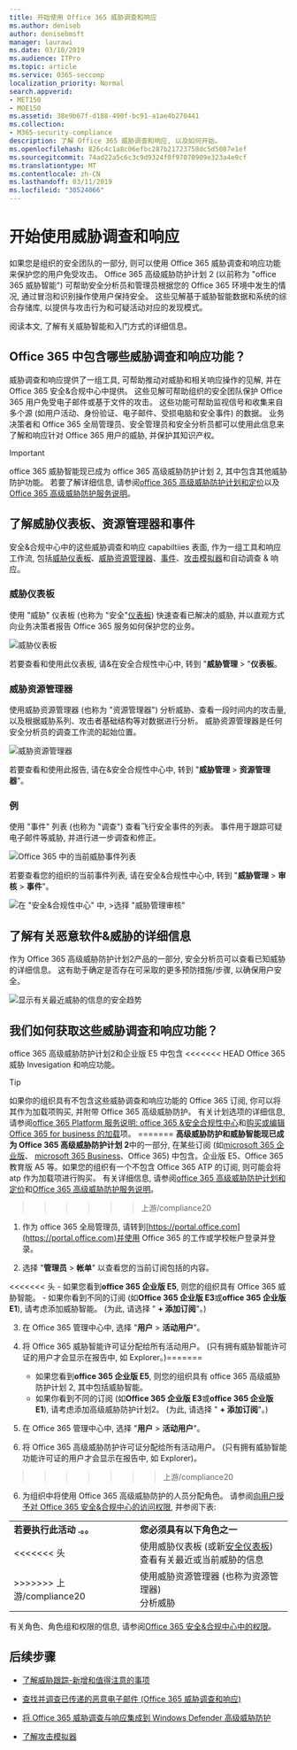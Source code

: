 ```yaml
---
title: 开始使用 Office 365 威胁调查和响应
ms.author: deniseb
author: denisebmsft
manager: laurawi
ms.date: 03/10/2019
ms.audience: ITPro
ms.topic: article
ms.service: O365-seccomp
localization_priority: Normal
search.appverid:
- MET150
- MOE150
ms.assetid: 38e9b67f-d188-490f-bc91-a1ae4b270441
ms.collection:
- M365-security-compliance
description: 了解 Office 365 威胁调查和响应, 以及如何开始。
ms.openlocfilehash: 826c4c1a8c06efbc287b21723758dc5d5087e1ef
ms.sourcegitcommit: 74ad22a5c6c3c9d9324f0f97070909e323a4e9cf
ms.translationtype: MT
ms.contentlocale: zh-CN
ms.lasthandoff: 03/11/2019
ms.locfileid: "30524066"
---
```

# <a name="get-started-with-threat-investigation-and-response"></a>开始使用威胁调查和响应 

如果您是组织的安全团队的一部分, 则可以使用 Office 365 威胁调查和响应功能来保护您的用户免受攻击。 Office 365 高级威胁防护计划 2 (以前称为 "office 365 威胁智能") 可帮助安全分析员和管理员根据您的 Office 365 环境中发生的情况, 通过冒泡和识别操作使用户保持安全。 这些见解基于威胁智能数据和系统的综合存储库, 以提供与攻击行为和可疑活动对应的发现模式。
  
阅读本文, 了解有关威胁智能和入门方式的详细信息。
  
## <a name="what-are-the-threat-investigation-and-response-capabilities-included-in-office-365"></a>Office 365 中包含哪些威胁调查和响应功能？

威胁调查和响应提供了一组工具, 可帮助推动对威胁和相关响应操作的见解, 并在 Office 365 安全&amp;合规中心中提供。 这些见解可帮助组织的安全团队保护 Office 365 用户免受电子邮件或基于文件的攻击。 这些功能可帮助监视信号和收集来自多个源 (如用户活动、身份验证、电子邮件、受损电脑和安全事件) 的数据。 业务决策者和 Office 365 全局管理员、安全管理员和安全分析员都可以使用此信息来了解和响应针对 Office 365 用户的威胁, 并保护其知识产权。

> [!IMPORTANT]
> office 365 威胁智能现已成为 office 365 高级威胁防护计划 2, 其中包含其他威胁防护功能。 若要了解详细信息, 请参阅[office 365 高级威胁防护计划和定价](https://products.office.com/exchange/advance-threat-protection)以及[Office 365 高级威胁防护服务说明](https://docs.microsoft.com/office365/servicedescriptions/office-365-advanced-threat-protection-service-description)。
  
## <a name="get-acquainted-with-the-threat-dashboard-explorer-and-incidents"></a>了解威胁仪表板、资源管理器和事件

安全&amp;合规中心中的这些威胁调查和响应 capabiltiies 表面, 作为一组工具和响应工作流, 包括[威胁仪表板](get-started-with-ti.md#dashboard)、[威胁资源管理器](get-started-with-ti.md#explorer)、[事件](get-started-with-ti.md#incidents)、[攻击模拟器](attack-simulator.md)和自动调查 & 响应。
  
### <a name="threat-dashboard"></a>威胁仪表板

使用 "威胁" 仪表板 (也称为 "安全"[仪表板](security-dashboard.md)) 快速查看已解决的威胁, 并以直观方式向业务决策者报告 Office 365 服务如何保护您的业务。
  
![威胁仪表板](media/ce013a31-3f80-4d09-bb95-bfb7623b8bc4.png)
  
若要查看和使用此仪表板, 请&amp;在安全合规性中心中, 转到 "**威胁管理** \> "**仪表板**。
  
### <a name="threat-explorer"></a>威胁资源管理器

使用威胁资源管理器 (也称为 "资源管理器") 分析威胁、查看一段时间内的攻击量, 以及根据威胁系列、攻击者基础结构等对数据进行分析。 威胁资源管理器是任何安全分析员的调查工作流的起始位置。
  
![威胁资源管理器](media/7a7cecee-17f0-4134-bcb8-7cee3f3c3890.png)
  
若要查看和使用此报告, 请在&amp;安全合规性中心中, 转到 "**威胁管理** \> **资源管理器**"。
  
 ### <a name="incidents"></a>例

使用 "事件" 列表 (也称为 "调查") 查看飞行安全事件的列表。 事件用于跟踪可疑电子邮件等威胁, 并进行进一步调查和修正。
  
![Office 365 中的当前威胁事件列表](media/acadd4c7-d2de-4146-aeb8-90cfad805a9c.png)
  
若要查看您的组织的当前事件列表, 请在安全&amp;合规性中心中, 转到 "**威胁管理** \> **审核** \> **事件**"。
  
![在 "安全&amp;合规性中心" 中, \>选择 "威胁管理审核"](media/e0f46454-fa38-40f0-a120-b595614d1d22.png)
  
## <a name="learn-more-about-malware-amp-threats"></a>了解有关恶意软件&amp;威胁的详细信息

作为 Office 365 高级威胁防护计划2产品的一部分, 安全分析员可以查看已知威胁的详细信息。 这有助于确定是否存在可采取的更多预防措施/步骤, 以确保用户安全。
  
![显示有关最近威胁的信息的安全趋势](media/11e7d40d-139b-4c56-8d52-c091c8654151.png) 
  
## <a name="how-do-we-get-these-threat-investigation-and-response-capabilities"></a>我们如何获取这些威胁调查和响应功能？

office 365 高级威胁防护计划2和企业版 E5 中包含 <<<<<<< HEAD Office 365 威胁 Invesigation 和响应功能。 

> [!TIP]
> 如果你的组织具有不包含这些威胁调查和响应功能的 Office 365 订阅, 你可以将其作为加载项购买, 并附带 Office 365 高级威胁防护。 有关计划选项的详细信息, 请参阅[office 365 Platform 服务说明: office 365 &amp;安全合规性中心](https://docs.microsoft.com/office365/servicedescriptions/office-365-platform-service-description/office-365-securitycompliance-center)和[购买或编辑 Office 365 for business 的加载](https://docs.microsoft.com/office365/admin/subscriptions-and-billing/buy-or-edit-an-add-on)项。
=======
**高级威胁防护和威胁智能现已成为 Office 365 高级威胁防护计划 2**中的一部分, 在某些订阅 (如[microsoft 365 企业版](https://www.microsoft.com/microsoft-365/enterprise/home)、 [microsoft 365 Business](https://www.microsoft.com/microsoft-365/business)、Office 365) 中包含。企业版 E5、Office 365 教育版 A5 等。如果您的组织有一个不包含 Office 365 ATP 的订阅, 则可能会将 atp 作为加载项进行购买。 有关详细信息, 请参阅[office 365 高级威胁防护计划和定价](https://products.office.com/exchange/advance-threat-protection)和[Office 365 高级威胁防护服务说明](https://docs.microsoft.com/en-us/office365/servicedescriptions/office-365-advanced-threat-protection-service-description#whats-new-in-office-365-advanced-threat-protection-atp)。
>>>>>>> 上游/compliance20
  
1. 作为 office 365 全局管理员, 请转到[https://portal.office.com](https://portal.office.com)并使用 Office 365 的工作或学校帐户登录并登录。 
    
2. 选择 "**管理员** \> **帐单**" 以查看您的当前订阅包括的内容。 

<<<<<<< 头
    - 如果您看到**office 365 企业版 E5**, 则您的组织具有 Office 365 威胁智能。 
    - 如果你看到不同的订阅 (如**Office 365 企业版 E3**或**office 365 企业版 E1**), 请考虑添加威胁智能。 (为此, 请选择 " **+ 添加订阅**"。)
    
3. 在 Office 365 管理中心中, 选择 "**用户** \> **活动用户**"。
    
5. 将 Office 365 威胁智能许可证分配给所有活动用户。 (只有拥有威胁智能许可证的用户才会显示在报告中, 如 Explorer。)=======
    - 如果您看到**office 365 企业版 E5**, 则您的组织具有 office 365 高级威胁防护计划 2, 其中包括威胁智能。 
    - 如果你看到不同的订阅 (如**Office 365 企业版 E3**或**office 365 企业版 E1**), 请考虑添加高级威胁防护计划2。 (为此, 请选择 " **+ 添加订阅**"。)
    
3. 在 Office 365 管理中心中, 选择 "**用户** \> **活动用户**"。
    
5. 将 Office 365 高级威胁防护许可证分配给所有活动用户。 (只有拥有威胁智能功能许可证的用户才会显示在报告中, 如 Explorer)。
>>>>>>> 上游/compliance20
    
6. 为组织中将使用 Office 365 高级威胁防护的人员分配角色。 请参阅[向用户授予对 Office 365 安全&amp;合规中心的访问权限](grant-access-to-the-security-and-compliance-center.md), 并参阅下表:
    
|||
|:-----|:-----|
|**若要执行此活动 .。。** <br/> |**您必须具有以下角色之一** <br/> |
<<<<<<< 头 |使用威胁仪表板 (或新[安全仪表板](security-dashboard.md))  <br/> 查看有关最近或当前威胁的信息  <br/> |Office 365 全局管理员  <br/> 安全管理员 (在安全&amp;合规中心中分配)  <br/> 安全读者 (在安全&amp;合规中心中分配)  <br/> |======= |使用威胁仪表板 (或新[安全仪表板](security-dashboard.md))  <br/> 查看有关最近或当前威胁的信息  <br/> |Office 365 全局管理员  <br/> 安全管理员 (在 Azure Active Directory 管理中心中分配)  <br/> 安全读者 (在 Azure Active Directory 管理中心中分配)  <br/> |
>>>>>>> 上游/compliance20 |使用威胁资源管理器 (也称为资源管理器)  <br/> 分析威胁  <br/> |Office 365 全局管理员  <br/> 安全管理员 (在安全&amp;合规中心中分配)  <br/> 安全读者 (在安全&amp;合规中心中分配)  <br/> | |查看事件 (也称为调查) <br/> 将电子邮件添加到事件  <br/> |Office 365 全局管理员  <br/> 安全管理员 (在安全&amp;合规中心中分配)  <br/> 安全读者 (在安全&amp;合规中心中分配)  <br/> | |触发事件中的电子邮件操作  <br/> 查找和删除可疑电子邮件  <br/> |Office 365 全局管理员或安全管理员  <br/> 上述角色之一和搜索和清除 (在安全&amp;合规中心中分配)  <br/> | |将 Office 365 威胁智能与 Windows Defender 高级威胁防护集成  <br/> 将 Office 365 威胁智能与 SIEM 服务器集成  <br/> |Office 365 全局管理员  <br/> 安全管理员 (在安全&amp;合规中心中分配)  <br/> 在其他应用程序中分配的相应角色 (如 Windows Defender 高级威胁防护门户或 SIEM server)  <br/> |
   
有关角色、角色组和权限的信息, 请参阅[Office 365 安全&amp;合规中心中的权限](permissions-in-the-security-and-compliance-center.md)。
    
## <a name="next-steps"></a>后续步骤

- [了解威胁跟踪-新增和值得注意的事项](threat-trackers.md)
    
- [查找并调查已传递的恶意电子邮件 (Office 365 威胁调查和响应)](investigate-malicious-email-that-was-delivered.md)
    
- [将 Office 365 威胁调查与响应集成到 Windows Defender 高级威胁防护](integrate-office-365-ti-with-wdatp.md)
    
- [了解攻击模拟器](attack-simulator.md)
  

